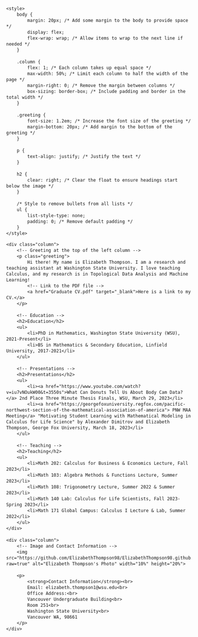 <!DOCTYPE html>
<html lang="en">
<head>
    <meta charset="UTF-8">
    <meta name="viewport" content="width=device-width, initial-scale=1.0">
    <title>ElizabethThompson98</title>

    <style>
        body {
            margin: 20px; /* Add some margin to the body to provide space */
            display: flex;
            flex-wrap: wrap; /* Allow items to wrap to the next line if needed */
        }

        .column {
            flex: 1; /* Each column takes up equal space */
            max-width: 50%; /* Limit each column to half the width of the page */
            margin-right: 0; /* Remove the margin between columns */
            box-sizing: border-box; /* Include padding and border in the total width */
        }

        .greeting {
            font-size: 1.2em; /* Increase the font size of the greeting */
            margin-bottom: 20px; /* Add margin to the bottom of the greeting */
        }      

        p {
            text-align: justify; /* Justify the text */
        }

        h2 {
            clear: right; /* Clear the float to ensure headings start below the image */
        }

        /* Style to remove bullets from all lists */
        ul {
            list-style-type: none;
            padding: 0; /* Remove default padding */
        }
    </style>
</head>
<body>

    <div class="column">
        <!-- Greeting at the top of the left column -->
        <p class="greeting">
            Hi there! My name is Elizabeth Thompson. I am a research and teaching assistant at Washington State University. I love teaching Calculus, and my research is in Topological Data Analysis and Machine Learning!
            <!-- Link to the PDF file -->
            <a href="Graduate CV.pdf" target="_blank">Here is a link to my CV.</a>
        </p>

        <!-- Education -->
        <h2>Education</h2>
        <ul>
            <li>PhD in Mathematics, Washington State University (WSU), 2021-Present</li>
            <li>BS in Mathematics & Secondary Education, Linfield University, 2017-2021</li>
        </ul>

        <!-- Presentations -->
        <h2>Presentations</h2>
        <ul>
            <li><a href="https://www.youtube.com/watch?v=iu7vNOukW00&t=3550s">What Can Donuts Tell Us About Body Cam Data?</a> 2nd Place Three Minute Thesis Finals, WSU, March 29, 2023</li>        
            <li><a href="https://georgefoxuniversity.regfox.com/pacific-northwest-section-of-the-mathematical-association-of-america"> PNW MAA Meeting</a> "Motivating Student Learning with Mathematical Modeling in Calculus for Life Science" by Alexander Dimitrov and Elizabeth Thompson, George Fox University, March 18, 2023</li>
        </ul>

        <!-- Teaching -->
        <h2>Teaching</h2>
        <ul>
            <li>Math 202: Calculus for Business & Economics Lecture, Fall 2023</li>
            <li>Math 103: Algebra Methods & Functions Lecture, Summer 2023</li>
            <li>Math 108: Trigonometry Lecture, Summer 2022 & Summer 2023</li>
            <li>Math 140 Lab: Calculus for Life Scientists, Fall 2023-Spring 2023</li>
            <li>Math 171 Global Campus: Calculus I Lecture & Lab, Summer 2022</li>
        </ul>
    </div>

    <div class="column">
        <!-- Image and Contact Information -->
        <img src="https://github.com/ElizabethThompson98/ElizabethThompson98.github.io/blob/main/Directory_Photo.jpg?raw=true" alt="Elizabeth Thompson's Photo" width="10%" height="20%">

        <p>
            <strong>Contact Information</strong><br>
            Email: elizabeth.thompson1@wsu.edu<br>
            Office Address:<br>
            Vancouver Undergraduate Building<br>
            Room 251<br>
            Washington State University<br>
            Vancouver WA, 98661
        </p>
    </div>

</body>
</html>
